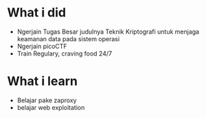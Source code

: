 # What i did 
- Ngerjain Tugas Besar judulnya Teknik Kriptografi untuk menjaga keamanan data pada sistem operasi 
- Ngerjain picoCTF 
- Train Regulary, craving food 24/7

# What i learn 
- Belajar pake zaproxy
- belajar web exploitation
